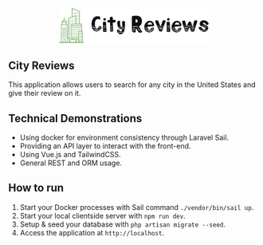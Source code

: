 <p align="center">
    <img src="public/logo.png" width="300" alt="CityReviews Logo">
</p>

## City Reviews

This application allows users to search for any city in the United States and give their review on it.

## Technical Demonstrations
- Using docker for environment consistency through Laravel Sail.
- Providing an API layer to interact with the front-end.
- Using Vue.js and TailwindCSS.
- General REST and ORM usage.

## How to run

1. Start your Docker processes with Sail command `./vendor/bin/sail up`.
2. Start your local clientside server with `npm run dev`.
3. Setup & seed your database with `php artisan migrate --seed`.
4. Access the application at `http://localhost`.

